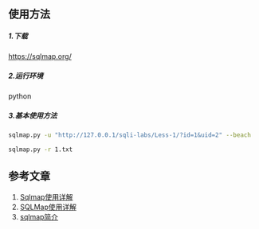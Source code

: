 > 

## 使用方法

##### 1.下载

https://sqlmap.org/

##### 2.运行环境

python

##### 3.基本使用方法

```bash
sqlmap.py -u "http://127.0.0.1/sqli-labs/Less-1/?id=1&uid=2" --beach
```

```bash
sqlmap.py -r 1.txt
```

## 参考文章

1. [Sqlmap使用详解](https://www.anquanke.com/post/id/235846) 
2. [SQLMap使用详解](https://blog.csdn.net/qq_43531669/article/details/113835025) 
3. [sqlmap简介](https://wiki.wgpsec.org/knowledge/tools/sqlmap.html#sqlmap简介) 